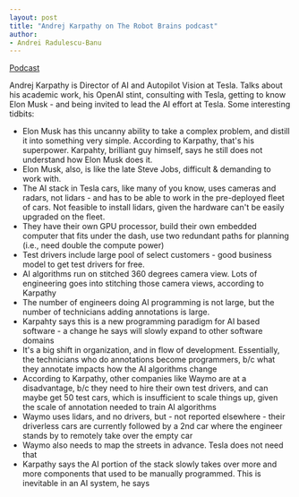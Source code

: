```yaml
---
layout: post
title: "Andrej Karpathy on The Robot Brains podcast"
author:
- Andrei Radulescu-Banu
---
```

[Podcast](https://shows.acast.com/the-robot-brains/episodes/andrej-karpathy-on-the-visionary-ai-in-teslas-autonomous-dri)

Andrej Karpathy is Director of AI and Autopilot Vision at Tesla. Talks about his academic work, his OpenAI stint, consulting with Tesla, getting to know Elon Musk - and being invited to lead the AI effort at Tesla. Some interesting tidbits:

* Elon Musk has this uncanny ability to take a complex problem, and distill it into something very simple. According to Karpathy, that's his superpower. Karpahty, brilliant guy himself, says he still does not understand how Elon Musk does it.
* Elon Musk, also, is like the late Steve Jobs, difficult & demanding to work with.
* The AI stack in Tesla cars, like many of you know, uses cameras and radars, not lidars - and has to be able to work in the pre-deployed fleet of cars. Not feasible to install lidars, given the hardware can't be easily upgraded on the fleet.
* They have their own GPU processor, build their own embedded computer that fits under the dash, use two redundant paths for planning (i.e., need double the compute power)
* Test drivers include large pool of select customers - good business model to get test drivers for free.
* AI algorithms run on stitched 360 degrees camera view. Lots of engineering goes into stitching those camera views, according to Karpathy
* The number of engineers doing AI programming is not large, but the number of technicians adding annotations is large.
* Karpahty says this is a new programming paradigm for AI based software - a change he says will slowly expand to other software domains
* It's a big shift in organization, and in flow of development. Essentially, the technicians who do annotations become programmers, b/c what they annotate impacts how the AI algorithms change
* According to Karpathy, other companies like Waymo are at a disadvantage, b/c they need to hire their own test drivers, and can maybe get 50 test cars, which is insufficient to scale things  up, given the scale of annotation needed to train AI algorithms
* Waymo uses lidars, and no drivers, but - not reported elsewhere - their driverless cars are currently followed by a 2nd car where the engineer stands by to remotely take over the empty car
* Waymo also needs to map the streets in advance. Tesla does not need that
* Karpathy says the AI portion of the stack slowly takes over more and more components that used to be manually programmed. This is inevitable in an AI system, he says